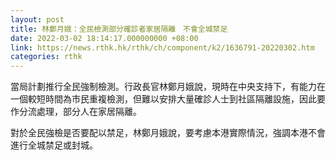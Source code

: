 ```yaml
---
layout: post
title: 林鄭月娥：全民檢測部分確診者家居隔離　不會全城禁足
date: 2022-03-02 18:14:17.000000000 +08:00
link: https://news.rthk.hk/rthk/ch/component/k2/1636791-20220302.htm
categories: rthk
---
```


當局計劃推行全民強制檢測。行政長官林鄭月娥說，現時在中央支持下，有能力在一個較短時間為市民重複檢測，但難以安排大量確診人士到社區隔離設施，因此要作分流處理，部分人在家居隔離。

對於全民強檢是否要配以禁足，林鄭月娥說，要考慮本港實際情況，強調本港不會進行全城禁足或封城。
